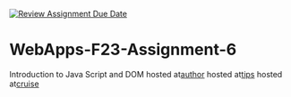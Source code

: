 [![Review Assignment Due Date](https://classroom.github.com/assets/deadline-readme-button-24ddc0f5d75046c5622901739e7c5dd533143b0c8e959d652212380cedb1ea36.svg)](https://classroom.github.com/a/b9NC0g7h)
# WebApps-F23-Assignment-6
Introduction to Java Script and DOM
hosted at[author](https://44-563-webapps-f23.github.io/44563-webapps-f23-assignment6-Nelluri047/author.html)
hosted at[tips](https://44-563-webapps-f23.github.io/44563-webapps-f23-assignment6-Nelluri047/tips.html)
hosted at[cruise](https://44-563-webapps-f23.github.io/44563-webapps-f23-assignment6-Nelluri047/cruise.html)


